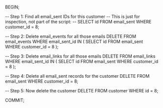 BEGIN;

-- Step 1: Find all email_sent IDs for this customer
-- This is just for inspection, not part of the script:
-- SELECT id FROM email_sent WHERE customer_id = 8;

-- Step 2: Delete email_events for all those emails
DELETE FROM email_events
WHERE email_sent_id IN (
    SELECT id FROM email_sent WHERE customer_id = 8
);

-- Step 3: Delete email_links for all those emails
DELETE FROM email_links
WHERE email_sent_id IN (
    SELECT id FROM email_sent WHERE customer_id = 8
);

-- Step 4: Delete all email_sent records for the customer
DELETE FROM email_sent WHERE customer_id = 8;

-- Step 5: Now delete the customer
DELETE FROM customer WHERE id = 8;

COMMIT;

